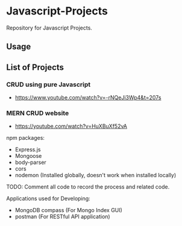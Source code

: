 # Javascript-Projects

Repository for Javascript Projects.

## Usage

## List of Projects

### CRUD using pure Javascript

- <https://www.youtube.com/watch?v=-rNQeJi3Wp4&t=207s>

### MERN CRUD website

- <https://youtube.com/watch?v=HuXBuXf52vA>

npm packages:

- Express.js
- Mongoose
- body-parser
- cors
- nodemon (Installed globally, doesn't work when installed locally)

TODO: Comment all code to record the process and related code.

Applications used for Developing:

- MongoDB compass (For Mongo Index GUI)
- postman (For RESTful API application)